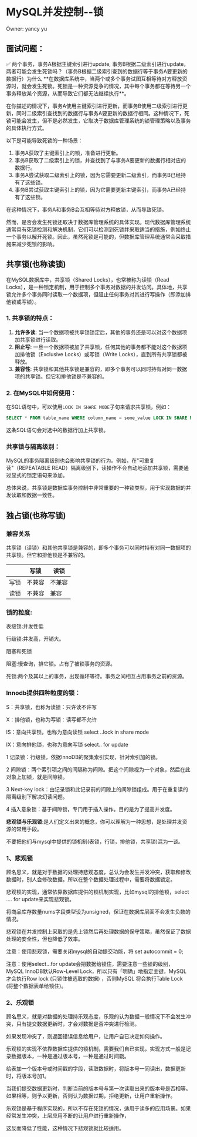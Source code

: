# MySQL并发控制--锁

Owner: yancy yu

## 面试问题：

<aside>
✅ 两个事务，事务A根据主键索引进行update, 事务B根据二级索引进行update，两者可能会发生死锁吗？（事务B根据二级索引查到的数据行等于事务A要更新的数据行）为什么
**在数据库系统中，当两个或多个事务试图互相等待对方释放资源时，就会发生死锁。死锁是一种资源竞争的情况，其中每个事务都在等待另一个事务释放某个资源，从而导致它们都无法继续执行**。

在你描述的情况下，事务A使用主键索引进行更新，而事务B使用二级索引进行更新，同时二级索引查找到的数据行与事务A要更新的数据行相同。这种情况下，死锁可能会发生，但不是必然发生，它取决于数据库管理系统的锁管理策略以及事务的具体执行方式。

以下是可能导致死锁的一种场景：

1. 事务A获取了主键索引上的锁，准备进行更新。
2. 事务B获取了二级索引上的锁，并查找到了与事务A要更新的数据行相对应的数据行。
3. 事务A尝试获取二级索引上的锁，因为它需要更新二级索引，而事务B已经持有了这些锁。
4. 事务B尝试获取主键索引上的锁，因为它需要更新主键索引，而事务A已经持有了这些锁。

在这种情况下，事务A和事务B会互相等待对方释放锁，从而导致死锁。

然而，是否会发生死锁还取决于数据库管理系统的具体实现。现代数据库管理系统通常具有死锁检测和解决机制，它们可以检测到死锁并采取适当的措施，例如终止一个事务以解开死锁。因此，虽然死锁是可能的，但数据库管理系统通常会采取措施来减少死锁的影响。

</aside>

## 共享锁(也称读锁)

在MySQL数据库中，共享锁（Shared Locks），也常被称为读锁（Read Locks），是一种锁定机制，用于控制多个事务对数据的并发访问。具体地，共享锁允许多个事务同时读取一个数据项，但阻止任何事务对其进行写操作（即添加排他锁或写锁）。

### 1. 共享锁的特点：

1. **允许多读**: 当一个数据项被共享锁锁定后，其他的事务还是可以对这个数据项加共享锁进行读取。
2. **阻止写**: 一旦一个数据项被加了共享锁，任何其他的事务都不能对这个数据项加排他锁（Exclusive Locks）或写锁（Write Locks），直到所有共享锁都被释放。
3. **兼容性**: 共享锁和其他共享锁是兼容的，即多个事务可以同时持有对同一数据项的共享锁。但它和排他锁是不兼容的。

### 2. 在MySQL中如何使用：

在SQL语句中，可以使用`LOCK IN SHARE MODE`子句来请求共享锁，例如：

```sql
SELECT * FROM table_name WHERE column_name = some_value LOCK IN SHARE MODE;

```

这条SQL语句会对选中的数据行加上共享锁。

### 共享锁与隔离级别：

MySQL的事务隔离级别也会影响共享锁的行为。例如，在"可重复读"（REPEATABLE READ）隔离级别下，读操作不会自动地添加共享锁，需要通过显式的锁定语句来添加。

总体来说，共享锁是数据库事务控制中非常重要的一种锁类型，用于实现数据的并发读取和数据一致性。

## 独占锁(也称写锁)

### 兼容关系

共享锁（读锁）和其他共享锁是兼容的，即多个事务可以同时持有对同一数据项的共享锁。但它和排他锁是不兼容的。

|  | 写锁 | 读锁 |
| --- | --- | --- |
| 写锁 | 不兼容 | 不兼容 |
| 读锁 | 不兼容 | 兼容 |

### 锁的粒度:

表级锁:并发性低

行级锁:并发高，开销大。

阻塞和死锁

阻塞:慢查询，排它锁。占有了被锁事务的资源。

死锁:两个及其以上的事务，出现循环等待。事务之间相互占用事务之前的资源。

### **Innodb提供四种粒度的锁：**

S：共享锁，也称为读锁：只许读不许写

X：排他锁，也称为写锁：读写都不允许

IS：意向共享锁，也称为意向读锁 select ..lock in share mode

IX：意向排他锁，也称为意向写锁 select.. for update

1 记录锁：行级锁，依据InnoDB的聚集索引实现，针对索引加的锁。

2 间隙锁：两个索引项之间的间隔称为间隙。把这个间隙视为一个对象，然后在此对象上加锁，就是间隙锁。

3 Next-key lock：由记录锁和此记录前的间隙上的间隙锁组成。用于在重复读的隔离级别下解决幻读问题。

4 插入意象锁：基于间隙锁，专门用于插入操作。目的是为了提高并发度。

**悲观锁与乐观锁**:是人们定义出来的概念，你可以理解为一种思想，是处理并发资源的常用手段。

不要把他们与mysql中提供的锁机制(表锁，行锁，排他锁，共享锁)混为一谈。

### 1、悲观锁

顾名思义，就是对于数据的处理持悲观态度，总认为会发生并发冲突，获取和修改数据时，别人会修改数据。所以在整个数据处理过程中，需要将数据锁定。

悲观锁的实现，通常依靠数据库提供的锁机制实现，比如mysql的排他锁，select .... for update来实现悲观锁。

将商品库存数量nums字段类型设为unsigned，保证在数据库层面不会发生负数的情况。

悲观锁在并发控制上采取的是先上锁然后再处理数据的保守策略，虽然保证了数据处理的安全性，但也降低了效率。

注意：使用悲观锁，需要关闭mysql的自动提交功能，将 set autocommit = 0;

注意：使用select…for update会把数据给锁住，需要注意一些锁的级别，MySQL InnoDB默认Row-Level Lock，所以只有「明确」地指定主键，MySQL 才会执行Row lock (只锁住被选取的数据) ，否则MySQL 将会执行Table Lock (将整个数据表单给锁住)。

### 2、乐观锁

顾名思义，就是对数据的处理持乐观态度，乐观的认为数据一般情况下不会发生冲突，只有提交数据更新时，才会对数据是否冲突进行检测。

如果发现冲突了，则返回错误信息给用户，让用户自已决定如何操作。

乐观锁的实现不依靠数据库提供的锁机制，需要我们自已实现，实现方式一般是记录数据版本，一种是通过版本号，一种是通过时间戳。

给表加一个版本号或时间戳的字段，读取数据时，将版本号一同读出，数据更新时，将版本号加1。

当我们提交数据更新时，判断当前的版本号与第一次读取出来的版本号是否相等。如果相等，则予以更新，否则认为数据过期，拒绝更新，让用户重新操作。

乐观锁是基于程序实现的，所以不存在死锁的情况，适用于读多的应用场景。如果经常发生冲突，上层应用不断的让用户进行重新操作，

这反而降低了性能，这种情况下悲观锁就比较适用。